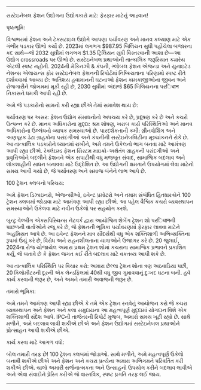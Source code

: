 ---

સસ્ટેઇનેબલ ફેશન ઉદ્યોગના ઉદ્યોગકારો માટે: ફેરફાર માટેનું આહ્વાન!

પૃષ્ઠભૂમિ:

વિશ્વભરમાં ફેશન અને ટેક્સટાઇલ ઉદ્યોગે આપણા પર્યાવરણ અને માનવ કલ્યાણ માટે એક ગંભીર પડકાર ઊભો કર્યો છે. 2023માં લગભગ $987.95 બિલિયન સુધી પહોંચેલા બજારના કદ સાથે—જે 2032 સુધીમાં લગભગ $1.35 ટ્રિલિયન સુધી વિસ્તરવાની આશા છે—આ ઉદ્યોગ crossroads પર ઊભો છે. સસ્ટેઇનેબલ પ્રથાઓની તાત્કાલિક જરૂરિયાત ક્યારેય એટલી સ્પષ્ટ નહોતી. 2024ની મેકિનઝી & કંપની, ગ્લોબલ ફેશન એજન્ડા અને યુનાઇટેડ નેશન્સ એલાયન્સ ફોર સસ્ટેઇનેબલ ફેશનની રિપોર્ટમાં નિષ્ક્રિયતાના પરિણામો સ્પષ્ટ રીતે દર્શાવવામાં આવ્યા છે: અતિશય હવામાનની ઘટનાઓ ફેશન કામકાજીઓના જીવન અને રોજગારીને જોખમમાં મૂકી રહી છે, 2030 સુધીમાં અંદાજે $65 બિલિયનના પરिधान નિકાસને ધમકી આપી રહી છે.

અમે જે પડકારોનો સામનો કરી રહ્યા છીએ તેમાં સમાવેશ થાય છે:

પર્યાવરણ પર અસર: ફેશન ઉદ્યોગ સંસાધનોનો અપચય કરે છે, પ્રદૂષણ કરે છે અને કચરો ઉત્પન્ન કરે છે.
માનવ અધિકારોના મુદ્દા: શ્રમ શોષણ, ખરાબ કાર્ય પરિસ્થિતિઓ અને માનવ અધિકારોના ઉલ્લંઘનો વ્યાપક સમસ્યાઓ છે.
પારદર્શકતાની કમી: ગ્રીનવોશિંગ અને અણપૂરક ડેટા ગ્રાહકોના પસંદગીઓ અને કંપનીની સસ્ટેઇનેબલિટીના મૂલ્યાંકનને રોકે છે.
આ તાત્કાલિક પડકારોને ધ્યાનમાં રાખીને, અમે તમને ઉકેલનો ભાગ બનવા માટે આમંત્રણ આપી રહ્યા છીએ. રેક્લેઇમ્ડ ફેશન સિસ્ટમ માઇક્રો-અર્થતંત્ર ગ્રાહકની પસંદગીઓ અને પ્રવૃત્તિઓને બદલીને ફેશનને એક સપાટીથી વધુ મજબૂત સંવાદ, સામાજિક બદલાવ અને લોકશાહીની સાધન બનાવવા માટે ઉદ્દેશિત છે. આ ઉદ્યોગની ક્ષમતાને ઉપયોગમાં લેવા માટેનો સમય આવી ગયો છે, જે પર્યાવરણ અને સમાજ બંનેને લાભ આપે છે.

100 ટ્રેશન ક્લબનો પરિચય:

અમે ફેશન ડિઝાઇનરો, એજન્સીઓ, ઇવેન્ટ પ્રમોટરો અને તમામ સંબંધિત હિતધારકોને 100 ટ્રેશન ક્લબમાં જોડાવા માટે આમંત્રણ આપી રહ્યા છીએ. આ પહેલ વૈશ્વિક કચરો વ્યવસ્થાપન સમસ્યાઓને ઉકેલવા માટે નવીન ઉકેલો પર સહયોગ કરશે. 

બુન્ટુ વેલ્બીંગ એક્સપિરિયન્સ નેટવર્ક દ્વારા આયોજિત શેબેંગ ટ્રેશન શો પરिधानની પાછળની વાર્તાઓને રજૂ કરે છે, જે ફેશનની ભૂમિકા પર્યાવરણમાં ફેરફાર લાવવા માટેને અહમિયત આપે છે. આ ઇવેન્ટ ફેશનને માત્ર સૌંદર્યથી વધુ એક શક્તિશાળી અભિવ્યક્તિના રૂપમાં ઉંચું કરે છે, વિરોધ અને સહનશીલતાના યાત્રાઓને ઉજાગર કરે છે. 20 જુલાઈ, 2024ના રોજ યોજાયેલ અમારા પ્રથમ ટ્રેશન શોમાં કચરાના સામાજિક પ્રભાવને પ્રકાશિત કર્યું, જે બતાવે છે કે ફેશન જગત કઈ રીતે બદલાવ માટે વકતવ્ય આપી શકે છે.

આ તાત્કાલિક પરિસ્થિતિ પર વિચાર કરો: અમારા છેલ્લા ટ્રેશન શોના ત્રણ અઠવાડિયા પછી, 20 કિલોમીટરની દૂરની એક લેન્ડફિલમાં 40થી વધુ જીવ ગુમાવવાનું દુઃખદ ઘટના બની. હવે કાર્ય કરવાની જરૂર છે, અને અમને તમારી અવાજની જરૂર છે.

તમારો ભૂમિકા:

અમે તમને આમંત્રણ આપી રહ્યા છીએ કે તમે એક ટ્રેશન રનવેનું આયોજન કરો જે કચરા વ્યવસ્થાપન અને ફેશન અને કલા સમુદાયના આ મહત્વપૂર્ણ મુદ્દામાં યોગદાન વિશે એક શક્તિશાળી સંદેશ આપે. IPCની તાજેતરની રિપોર્ટ મુજબ, અમારો સમય ખૂટી રહ્યો છે. સાથે મળીને, અમે બદલાવ લાવી શકીએ છીએ અને ફેશન ઉદ્યોગમાં સસ્ટેઇનેબલ પ્રથાઓને પ્રોત્સાહન આપી શકીએ છીએ.

કાર્ય કરવા માટે આગળ વધો:

બોલ તમારી તરફ છે! 100 ટ્રેશન ક્લબમાં જોડાઓ. સાથે મળીને, અમે મહત્વપૂર્ણ ઉકેલો બનાવી શકીએ છીએ અને ફેશન અને કચરા પ્રત્યેના અમારા અભિગમને પરિવર્તિત કરી શકીએ છીએ. ચાલો અમારી સર્જનાત્મકતા અને ઉત્સાહનો ઉપયોગ કરીને બદલાવ લાવીએ અને એવા સંવાદોને પ્રેરિત કરીએ જે વાસ્તવિક, સ્પષ્ટ પ્રગતિ તરફ લઈ જાય.

---